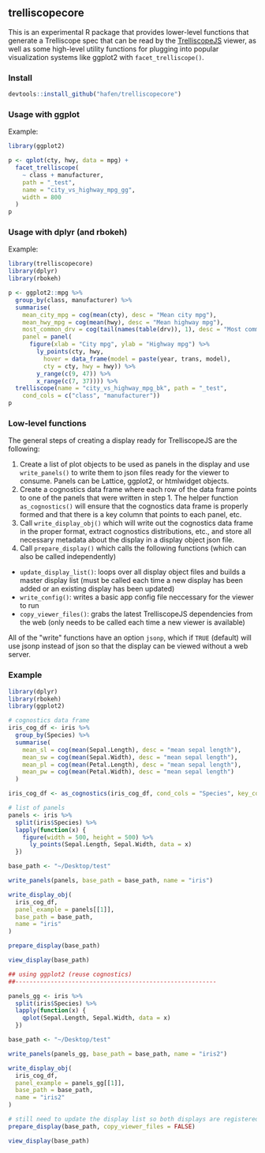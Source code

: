 ## trelliscopecore

This is an experimental R package that provides lower-level functions that generate a Trelliscope spec that can be read by the [TrelliscopeJS](https://github.com/hafen/trelliscopejs) viewer, as well as some high-level utility functions for plugging into popular visualization systems like ggplot2 with `facet_trelliscope()`.

### Install

```r
devtools::install_github("hafen/trelliscopecore")
```

### Usage with ggplot

Example:

```r
library(ggplot2)

p <- qplot(cty, hwy, data = mpg) +
  facet_trelliscope(
    ~ class + manufacturer,
    path = "_test",
    name = "city_vs_highway_mpg_gg",
    width = 800
  )
p
```

### Usage with dplyr (and rbokeh)

Example:

```r
library(trelliscopecore)
library(dplyr)
library(rbokeh)

p <- ggplot2::mpg %>%
  group_by(class, manufacturer) %>%
  summarise(
    mean_city_mpg = cog(mean(cty), desc = "Mean city mpg"),
    mean_hwy_mpg = cog(mean(hwy), desc = "Mean highway mpg"),
    most_common_drv = cog(tail(names(table(drv)), 1), desc = "Most common drive type"),
    panel = panel(
      figure(xlab = "City mpg", ylab = "Highway mpg") %>%
        ly_points(cty, hwy,
          hover = data_frame(model = paste(year, trans, model),
          cty = cty, hwy = hwy)) %>%
        y_range(c(9, 47)) %>%
        x_range(c(7, 37)))) %>%
  trelliscope(name = "city_vs_highway_mpg_bk", path = "_test",
    cond_cols = c("class", "manufacturer"))
p
```

### Low-level functions

The general steps of creating a display ready for TrelliscopeJS are the following:

1. Create a list of plot objects to be used as panels in the display and use `write_panels()` to write them to json files ready for the viewer to consume.  Panels can be Lattice, ggplot2, or htmlwidget objects.
2. Create a cognostics data frame where each row of the data frame points to one of the panels that were written in step 1.  The helper function `as_cognostics()` will ensure that the cognostics data frame is properly formed and that there is a key column that points to each panel, etc.
3. Call `write_display_obj()` which will write out the cognostics data frame in the proper format, extract cognostics distributions, etc., and store all necessary metadata about the display in a display object json file.
4. Call `prepare_display()` which calls the following functions (which can also be called independently)
  - `update_display_list()`: loops over all display object files and builds a master display list (must be called each time a new display has been added or an existing display has been updated)
  - `write_config()`: writes a basic app config file neccessary for the viewer to run
  - `copy_viewer_files()`: grabs the latest TrelliscopeJS dependencies from the web (only needs to be called each time a new viewer is available)

All of the "write" functions have an option `jsonp`, which if `TRUE` (default) will use jsonp instead of json so that the display can be viewed without a web server.

### Example

```r
library(dplyr)
library(rbokeh)
library(ggplot2)

# cognostics data frame
iris_cog_df <- iris %>%
  group_by(Species) %>%
  summarise(
    mean_sl = cog(mean(Sepal.Length), desc = "mean sepal length"),
    mean_sw = cog(mean(Sepal.Width), desc = "mean sepal length"),
    mean_pl = cog(mean(Petal.Length), desc = "mean sepal length"),
    mean_pw = cog(mean(Petal.Width), desc = "mean sepal length")
  )

iris_cog_df <- as_cognostics(iris_cog_df, cond_cols = "Species", key_col = "Species")

# list of panels
panels <- iris %>%
  split(iris$Species) %>%
  lapply(function(x) {
    figure(width = 500, height = 500) %>%
      ly_points(Sepal.Length, Sepal.Width, data = x)
  })

base_path <- "~/Desktop/test"

write_panels(panels, base_path = base_path, name = "iris")

write_display_obj(
  iris_cog_df,
  panel_example = panels[[1]],
  base_path = base_path,
  name = "iris"
)

prepare_display(base_path)

view_display(base_path)

## using ggplot2 (reuse cognostics)
##---------------------------------------------------------

panels_gg <- iris %>%
  split(iris$Species) %>%
  lapply(function(x) {
    qplot(Sepal.Length, Sepal.Width, data = x)
  })

base_path <- "~/Desktop/test"

write_panels(panels_gg, base_path = base_path, name = "iris2")

write_display_obj(
  iris_cog_df,
  panel_example = panels_gg[[1]],
  base_path = base_path,
  name = "iris2"
)

# still need to update the display list so both displays are registered
prepare_display(base_path, copy_viewer_files = FALSE)

view_display(base_path)
```
